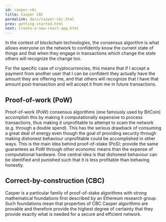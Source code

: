 ```yaml
---
id: casper-cbc
title: Casper CBC
permalink: docs/casper-cbc.html
prev: getting-started.html
next: create-a-new-react-app.html
---
```


In the context of blockchain technologies, the consensus algorithm is what allows everyone on the network to confidently know the current state of things and that when they engage in transactions which change the state others will recognize the change too. 

For the specific case of cryptocurrencies, this means that if I accept a payment from another user that I can be confident they actually have the amount they are offering me, and that others will recognize that I have that amount post-transaction and will accept it from me in future transactions.

## Proof-of-work (PoW)

Proof-of-work (PoW) consensus algorithms (one famously used by BitCoin) accomplish this by making it computationally expensive to process transactions, thus making it unprofitable to attempt to scam the network (e.g. through a double spend). This has the serious drawback of consuming a great deal of energy even though the goal of providing security through making dishonest behaviour unprofitable could be accomplished in other ways. This is the main idea behind proof-of-stake (PoS); provide the same guarantees as PoW through other economic means than the expense of computational hardware. One central idea is that dishonest behaviour can be identified and punished such that it is less profitable than behaving honestly.

## Correct-by-construction (CBC)

Casper is a particular family of proof-of-stake algorithms with strong mathematical foundations first described by an Ethereum research group. Such foundations mean that properties of CBC Casper algorithms are provable and therefore provide the highest degree of certainty that they provide exactly what is needed for a secure and efficient network.